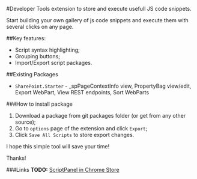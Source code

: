 
#Developer Tools extension to store and execute usefull JS code snippets.

Start building your own gallery of js code snippets and execute them with several clicks on any page.

##Key features:
* Script syntax highlighting;
* Grouping buttons;
* Import/Export script packages.
 
##Existing Packages
* `SharePoint.Starter` - _spPageContextInfo view, PropertyBag view/edit, Export WebPart, View REST endpoints, Sort WebParts

###How to install package
1. Download a package from git packages folder (or get from any other source);
2. Go to `options` page of the extension and click `Export`;
3. Click `Save All Scripts` to store export changes.

I hope this simple tool will save your time!

Thanks!

###Links
**TODO:** [ScriptPanel in Chrome Store](https://chrome.google.com/webstore/detail/spush/bdeilgnnljmooaheogonhpggepnhhlhf)
